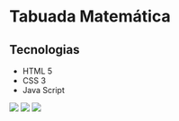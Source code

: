 # Tabuada Matemática

## Tecnologias
- HTML 5
- CSS 3
- Java Script

![](https://i.postimg.cc/d1WmnFzp/tela1.jpg)
![]([https://postimg.cc/KkMMv6cD](https://i.postimg.cc/QxNHgPsG/tela2.jpg))
![](https://i.postimg.cc/8ccgch83/tela-3.jpg)
